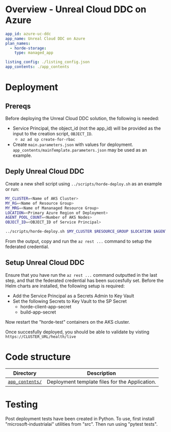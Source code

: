 # Overview - Unreal Cloud DDC on Azure

```yml
app_id: azure-uc-ddc
app_name: Unreal Cloud DDC on Azure
plan_names:
  - horde-storage: 
    type: managed_app

listing_config: ./listing_config.json
app_contents: ./app_contents
```

# Deployment 
## Prereqs
Before deploying the Unreal Cloud DDC solution, the following is needed:
* Service Principal, the object_id (not the app_id) will be provided as the input to the creation script, `OBJECT_ID`.
  * `az ad sp create-for-rbac`
* Create `main.parameters.json` with values for deployment. `app_contents/mainTemplate.parameters.json` may be used as an example.

## Deply Unreal Cloud DDC
Create a new shell script using `../scripts/horde-deploy.sh` as an example or run:
 
```bash
MY_CLUSTER=<Name of AKS Cluster>
MY_RG=<Name of Resource Group>
MY_MRG=<Name of Mananaged Resource Group>
LOCATION=<Primary Azure Region of Deployment>
AGENT_POOL_COUNT=<Number of AKS Nodes>
OBJECT_ID=<OBJECT_ID of Service Principal>

../scripts/horde-deploy.sh $MY_CLUSTER $RESOURCE_GROUP $LOCATION $AGENT_POOL_COUNT $OBJECT_ID
```

From the output, copy and run the `az rest ...` command to setup the federated credential.

## Setup Unreal Cloud DDC
Ensure that you have run the `az rest ...` command outputted in the last step, and that the federated credential has been succesfully set. Before the Helm charts are installed, the following setup is required:

* Add the Service Principal as a Secrets Admin to Key Vault
* Set the following Secrets to Key Vault to the SP Secret
  * horde-client-app-secret
  * build-app-secret

Now restart the "horde-test" containers on the AKS cluster.

Once succesfully deployed, you should be able to validate by visting `https://CLUSTER_URL/health/live`
# Code structure

|Directory|Description|
|------------|----------|
|[`app_contents/`](app_contents)|Deployment template files for the Application.|


# Testing

Post deployment tests have been created in Python. To use, first install "microsoft-industrialai" utilities from "src". Then run using "pytest tests". 